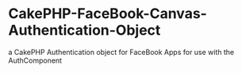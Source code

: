 CakePHP-FaceBook-Canvas-Authentication-Object
=============================================

a CakePHP Authentication object for FaceBook Apps for use with the AuthComponent
